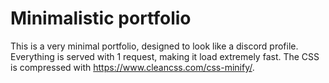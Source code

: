 # Minimalistic portfolio

This is a very minimal portfolio, designed to look like a discord profile.
Everything is served with 1 request, making it load extremely fast.
The CSS is compressed with https://www.cleancss.com/css-minify/.